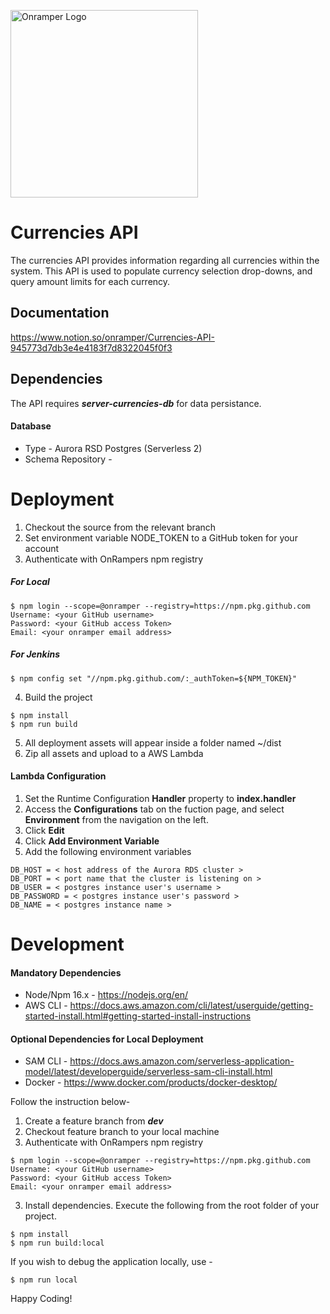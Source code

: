 <img src="https://onramper.com/wp-content/uploads/2020/06/cropped-Onramper-Logo-2.png"
     alt="Onramper Logo"
     width="300"/>

# Currencies API
The currencies API provides information regarding all currencies within the system. This API is used to populate currency selection drop-downs, and query amount limits for each currency.


## Documentation

https://www.notion.so/onramper/Currencies-API-945773d7db3e4e4183f7d8322045f0f3

## Dependencies

The API requires ***server-currencies-db*** for data persistance. 

#### Database
- Type                - Aurora RSD Postgres (Serverless 2)
- Schema Repository   - <insert database schema repo server-currencies-db> 

# Deployment
1. Checkout the source from the relevant branch
2. Set environment variable NODE_TOKEN to a GitHub token for your account
3. Authenticate with OnRampers npm registry


##### For Local
```shell
$ npm login --scope=@onramper --registry=https://npm.pkg.github.com
Username: <your GitHub username>
Password: <your GitHub access Token>
Email: <your onramper email address>
```

##### For Jenkins
```shell
$ npm config set "//npm.pkg.github.com/:_authToken=${NPM_TOKEN}"
```

4. Build the project

```shell
$ npm install
$ npm run build
```

5. All deployment assets will appear inside a folder named ~/dist
6. Zip all assets and upload to a AWS Lambda

#### Lambda Configuration
1. Set the Runtime Configuration **Handler** property to **index.handler**
2. Access the **Configurations** tab on the fuction page, and select **Environment** from the navigation on the left.
3. Click **Edit**
4. Click **Add Environment Variable**
5. Add the following environment variables

```shell
DB_HOST = < host address of the Aurora RDS cluster >
DB_PORT = < port name that the cluster is listening on >
DB_USER = < postgres instance user's username >
DB_PASSWORD = < postgres instance user's password >
DB_NAME = < postgres instance name >
```

# Development

#### Mandatory Dependencies
- Node/Npm 16.x - https://nodejs.org/en/
- AWS CLI       - https://docs.aws.amazon.com/cli/latest/userguide/getting-started-install.html#getting-started-install-instructions

#### Optional Dependencies for Local Deployment
- SAM CLI   - https://docs.aws.amazon.com/serverless-application-model/latest/developerguide/serverless-sam-cli-install.html
- Docker    - https://www.docker.com/products/docker-desktop/

Follow the instruction below-

1. Create a feature branch from ***dev***
2. Checkout feature branch to your local machine 
2. Authenticate with OnRampers npm registry
```shell
$ npm login --scope=@onramper --registry=https://npm.pkg.github.com
Username: <your GitHub username>
Password: <your GitHub access Token>
Email: <your onramper email address>
```
3. Install dependencies. Execute the following from the root folder of your project.
```shell
$ npm install  
$ npm run build:local
```

If you wish to debug the application locally, use -
```shell
$ npm run local
```

Happy Coding!

